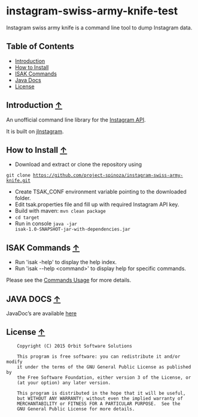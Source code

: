 # instagram-swiss-army-knife-test
Instagram swiss army knife is a command line tool to dump Instagram data.

## <a name="toc">Table of Contents</a>
* [Introduction](#introduction)
* [How to Install](#how-to-install)
* [ISAK Commands](#isak-commands)
* [Java Docs](#java-docs)
* [License](#license)

## <a name="introduction">Introduction</a> [&#8593;](#toc)
An unofficial command line library for the [Instagram API](http://instagram.com/developer/).

It is built on [jInstagram](https://github.com/sachin-handiekar/jInstagram).

## <a name="how-to-install">How to Install</a> [&#8593;](#toc)

* Download and extract or clone the repository using

<code>git clone https://github.com/project-spinoza/instagram-swiss-army-knife.git</code>
* Create TSAK_CONF environment variable pointing to the downloaded folder.
* Edit tsak.properties file and fill up with required Instagram API key.
* Build with maven: <code>mvn clean package</code>
* <code>cd target</code>
* Run in console <code>java -jar isak-1.0-SNAPSHOT-jar-with-dependencies.jar</code>

## <a name="isak-commands">ISAK Commands</a> [&#8593;](#toc)
* Run 'isak -help' to display the help index.
* Run 'isak --help &lt;command&gt;' to display help for specific commands.

Please see the [Commands Usage](https://github.com/malexander493/instagram-swiss-army-knife-test/wiki/Commands-Usage) for more details.

## <a name="java-docs">JAVA DOCS</a> [&#8593;](#toc)
JavaDoc’s are available [here](http://malexander493.github.io/instagram-swiss-army-knife-test/)


## <a name="license">License</a> [&#8593;](#toc)

        Copyright (C) 2015 Orbit Software Solutions
 
        This program is free software: you can redistribute it and/or modify
        it under the terms of the GNU General Public License as published by
        the Free Software Foundation, either version 3 of the License, or
        (at your option) any later version.
 
        This program is distributed in the hope that it will be useful,
        but WITHOUT ANY WARRANTY; without even the implied warranty of
        MERCHANTABILITY or FITNESS FOR A PARTICULAR PURPOSE.  See the
        GNU General Public License for more details.
